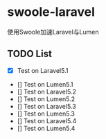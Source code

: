 # swoole-laravel

使用Swoole加速Laravel与Lumen

## TODO List

- [x] Test on Laravel5.1
- [] Test on Lumen5.1
- [] Test on Laravel5.2
- [] Test on Lumen5.2
- [] Test on Laravel5.3
- [] Test on Lumen5.3
- [] Test on Laravel5.4
- [] Test on Lumen5.4
